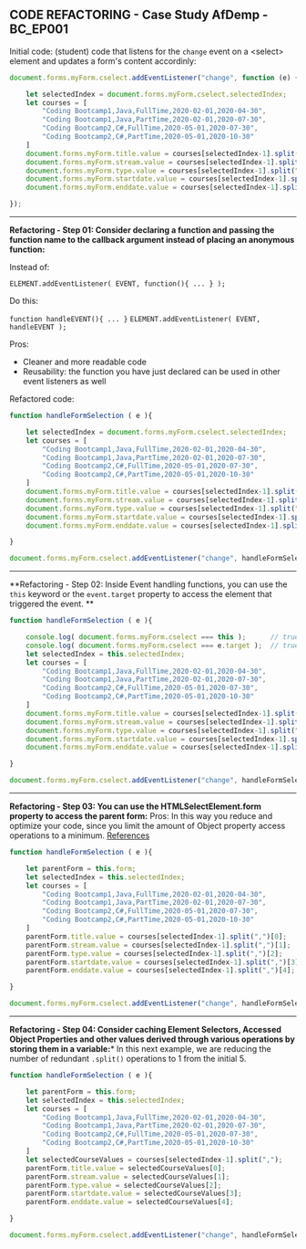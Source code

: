 ## CODE REFACTORING - Case Study AfDemp - BC_EP001

Initial code: (student) code that listens for the `change` event on a &lt;select&gt; element and updates a form's content accordinly:

```javascript
document.forms.myForm.cselect.addEventListener("change", function (e) {

    let selectedIndex = document.forms.myForm.cselect.selectedIndex;
    let courses = [
        "Coding Bootcamp1,Java,FullTime,2020-02-01,2020-04-30",
        "Coding Bootcamp1,Java,PartTime,2020-02-01,2020-07-30",
        "Coding Bootcamp2,C#,FullTime,2020-05-01,2020-07-30",
        "Coding Bootcamp2,C#,PartTime,2020-05-01,2020-10-30"
    ]
    document.forms.myForm.title.value = courses[selectedIndex-1].split(",")[0];
    document.forms.myForm.stream.value = courses[selectedIndex-1].split(",")[1];
    document.forms.myForm.type.value = courses[selectedIndex-1].split(",")[2];
    document.forms.myForm.startdate.value = courses[selectedIndex-1].split(",")[3];
    document.forms.myForm.enddate.value = courses[selectedIndex-1].split(",")[4];

});
```
---
**Refactoring - Step 01: Consider declaring a function and passing the function name to the callback argument instead of placing an anonymous function:**

Instead of:

`ELEMENT.addEventListener( EVENT, function(){ ... } );`

Do this:

`function handleEVENT(){ ... }`
`ELEMENT.addEventListener( EVENT, handleEVENT );`

Pros:
- Cleaner and more readable code
- Reusability: the function you have just declared can be used in other event listeners as well

Refactored code:

```javascript
function handleFormSelection ( e ){

    let selectedIndex = document.forms.myForm.cselect.selectedIndex;
    let courses = [
        "Coding Bootcamp1,Java,FullTime,2020-02-01,2020-04-30",
        "Coding Bootcamp1,Java,PartTime,2020-02-01,2020-07-30",
        "Coding Bootcamp2,C#,FullTime,2020-05-01,2020-07-30",
        "Coding Bootcamp2,C#,PartTime,2020-05-01,2020-10-30"
    ]
    document.forms.myForm.title.value = courses[selectedIndex-1].split(",")[0];
    document.forms.myForm.stream.value = courses[selectedIndex-1].split(",")[1];
    document.forms.myForm.type.value = courses[selectedIndex-1].split(",")[2];
    document.forms.myForm.startdate.value = courses[selectedIndex-1].split(",")[3];
    document.forms.myForm.enddate.value = courses[selectedIndex-1].split(",")[4];

}

document.forms.myForm.cselect.addEventListener("change", handleFormSelection );
```
---
**Refactoring - Step 02: Inside Event handling functions, you can use the `this` keyword or the `event.target` property to access the element that triggered the event. **

```javascript
function handleFormSelection ( e ){

    console.log( document.forms.myForm.cselect === this );      // true
    console.log( document.forms.myForm.cselect === e.target );  // true
    let selectedIndex = this.selectedIndex;
    let courses = [
        "Coding Bootcamp1,Java,FullTime,2020-02-01,2020-04-30",
        "Coding Bootcamp1,Java,PartTime,2020-02-01,2020-07-30",
        "Coding Bootcamp2,C#,FullTime,2020-05-01,2020-07-30",
        "Coding Bootcamp2,C#,PartTime,2020-05-01,2020-10-30"
    ]
    document.forms.myForm.title.value = courses[selectedIndex-1].split(",")[0];
    document.forms.myForm.stream.value = courses[selectedIndex-1].split(",")[1];
    document.forms.myForm.type.value = courses[selectedIndex-1].split(",")[2];
    document.forms.myForm.startdate.value = courses[selectedIndex-1].split(",")[3];
    document.forms.myForm.enddate.value = courses[selectedIndex-1].split(",")[4];

}

document.forms.myForm.cselect.addEventListener("change", handleFormSelection );
```
---
**Refactoring - Step 03: You can use the HTMLSelectElement.form property to access the parent form:**
Pros: In this way you reduce and optimize your code, since you limit the amount of Object property access operations to a minimum.
[References](https://developer.mozilla.org/en-US/docs/Web/API/HTMLSelectElement/form)

```javascript
function handleFormSelection ( e ){

    let parentForm = this.form;
    let selectedIndex = this.selectedIndex;
    let courses = [
        "Coding Bootcamp1,Java,FullTime,2020-02-01,2020-04-30",
        "Coding Bootcamp1,Java,PartTime,2020-02-01,2020-07-30",
        "Coding Bootcamp2,C#,FullTime,2020-05-01,2020-07-30",
        "Coding Bootcamp2,C#,PartTime,2020-05-01,2020-10-30"
    ]
    parentForm.title.value = courses[selectedIndex-1].split(",")[0];
    parentForm.stream.value = courses[selectedIndex-1].split(",")[1];
    parentForm.type.value = courses[selectedIndex-1].split(",")[2];
    parentForm.startdate.value = courses[selectedIndex-1].split(",")[3];
    parentForm.enddate.value = courses[selectedIndex-1].split(",")[4];

}

document.forms.myForm.cselect.addEventListener("change", handleFormSelection );
```
---
**Refactoring - Step 04: Consider caching Element Selectors, Accessed Object Properties and other values derived through various operations by storing them in a variable:***
In this next example, we are reducing the number of redundant `.split()` operations to 1 from the initial 5.

```javascript
function handleFormSelection ( e ){

    let parentForm = this.form;
    let selectedIndex = this.selectedIndex;
    let courses = [
        "Coding Bootcamp1,Java,FullTime,2020-02-01,2020-04-30",
        "Coding Bootcamp1,Java,PartTime,2020-02-01,2020-07-30",
        "Coding Bootcamp2,C#,FullTime,2020-05-01,2020-07-30",
        "Coding Bootcamp2,C#,PartTime,2020-05-01,2020-10-30"
    ]
    let selectedCourseValues = courses[selectedIndex-1].split(",");
    parentForm.title.value = selectedCourseValues[0];
    parentForm.stream.value = selectedCourseValues[1];
    parentForm.type.value = selectedCourseValues[2];
    parentForm.startdate.value = selectedCourseValues[3];
    parentForm.enddate.value = selectedCourseValues[4];

}

document.forms.myForm.cselect.addEventListener("change", handleFormSelection );
```
